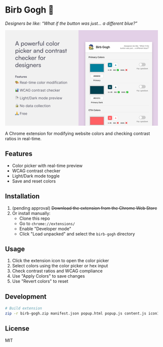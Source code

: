 # Birb Gogh 🎨

*Designers be like: “What if the button was just… a different blue?”*

![alt text](hero-image.png "Birb Gogh")

A Chrome extension for modifying website colors and checking contrast ratios in real-time.

## Features

- Color picker with real-time preview
- WCAG contrast checker
- Light/Dark mode toggle
- Save and reset colors

## Installation

1. (pending approval) ~~Download the extension from the Chrome Web Store~~
2. Or install manually:
   - Clone this repo
   - Go to `chrome://extensions/`
   - Enable "Developer mode"
   - Click "Load unpacked" and select the `birb-gogh` directory

## Usage

1. Click the extension icon to open the color picker
2. Select colors using the color picker or hex input
3. Check contrast ratios and WCAG compliance
4. Use "Apply Colors" to save changes
5. Use "Revert colors" to reset

## Development

```bash
# Build extension
zip -r birb-gogh.zip manifest.json popup.html popup.js content.js icon16.png icon48.png icon128.png
```

## License

MIT
